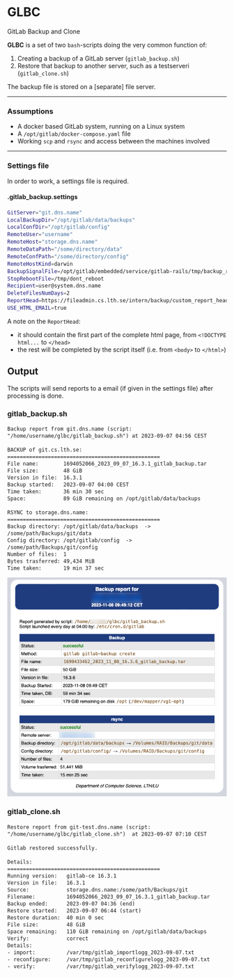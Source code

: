 # GLBC
GitLab Backup and Clone

**GLBC** is a set of two `bash`-scripts doing the very common function of:

  1. Creating a backup of a GitLab server (`gitlab_backup.sh`)
  2. Restore that backup to another server, such as a testserveri (`gitlab_clone.sh`)

The backup file is stored on a [separate] file server.

-----

### Assumptions

  * A docker based GitLab system, running on a Linux system
  * A `/opt/gitlab/docker-compose.yaml` file
  * Working `scp` and `rsync` and access between the machines involved

-----

### Settings file

In order to work, a settings file is required.

#### .gitlab_backup.settings
```bash
GitServer="git.dns.name"
LocalBackupDir="/opt/gitlab/data/backups"
LocalConfDir="/opt/gitlab/config"
RemoteUser="username"
RemoteHost="storage.dns.name"
RemoteDataPath="/some/directory/data"
RemoteConfPath="/some/directory/config"
RemoteHostKind=darwin
BackupSignalFile=/opt/gitlab/embedded/service/gitlab-rails/tmp/backup_restore.pid
StopRebootFile=/tmp/dont_reboot
Recipient=user@system.dns.name
DeleteFilesNumDays=2
ReportHead=https://fileadmin.cs.lth.se/intern/backup/custom_report_head.html
USE_HTML_EMAIL=true
```

A note on the `ReportHead`:  

  * it should contain the first part of the complete html page, from `<!DOCTYPE html...` to `</head>`
  * the rest will be completed by the script itself (i.e. from `<body>` to `</html>`)



## Output

The scripts will send reports to a email (if given in the settings file) after processing is done.

### gitlab_backup.sh
```text
Backup report from git.dns.name (script: "/home/username/glbc/gitlab_backup.sh") at 2023-09-07 04:56 CEST

BACKUP of git.cs.lth.se:
=================================================
File name:        1694052066_2023_09_07_16.3.1_gitlab_backup.tar
File size:        48 GiB
Version in file:  16.3.1
Backup started:   2023-09-07 04:00 CEST
Time taken:       36 min 30 sec
Space:            89 GiB remaining on /opt/gitlab/data/backups

RSYNC to storage.dns.name:
=================================================
Backup directory: /opt/gitlab/data/backups  ->  /some/path/Backups/git/data
Config directory: /opt/gitlab/config  ->  /some/path/Backups/git/config
Number of files:  1
Bytes trasferred: 49,434 MiB
Time taken:       19 min 37 sec
```

![example of backup email](example_backup.png)


### gitlab_clone.sh
```text
Restore report from git-test.dns.name (script: "/home/username/glbc/gitlab_clone.sh")  at 2023-09-07 07:10 CEST

Gitlab restored successfully.

Details:
=================================================
Running version:   gitlab-ce 16.3.1
Version in file:   16.3.1
Source:            storage.dns.name:/some/path/Backups/git
Filename:          1694052066_2023_09_07_16.3.1_gitlab_backup.tar
Backup ended:      2023-09-07 04:36 (end)
Restore started:   2023-09-07 06:44 (start)
Restore duration:  40 min 0 sec
File size:         48 GiB
Space remaining:   110 GiB remaining on /opt/gitlab/data/backups
Verify:            correct
Details:
- import:          /var/tmp/gitlab_importlogg_2023-09-07.txt
- reconfigure:     /var/tmp/gitlab_reconfigurelogg_2023-09-07.txt
- verify:          /var/tmp/gitlab_verifylogg_2023-09-07.txt
```
